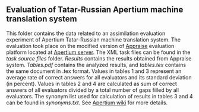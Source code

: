 Evaluation of Tatar-Russian Apertium machine translation system
------

This folder contains the data related to an assimilation evaluation experiment of Apertium Tatar-Russian machine translation system. The evaluation took place on the modified version of [Appraise][1] evaluation platform located at [Apertium server][2]. The XML task files can be found in the *task source files* folder. *Results* contains the results obtained from Appraise system. *Tables.pdf* contains the analyzed results, and *tables.tex* contains the same document in .tex format. Values in tables 1 and 3 represent an average rate of correct answers for all evaluators and its standard deviation (in percent). Values in tables 2 and 4 are calculated as sum of correct answers of all evaluators divided by a total number of gaps filled by all evaluators. The synonym list used for calculation of results in tables 3 and 4 can be found in *synonyms.txt*. 
See [Apertium wiki][3] for more details.

[1]: https://github.com/cfedermann/Appraise/
[2]: http://eval.apertium.vm.bytemark.co.uk/appraise/
[3]: https://wiki.apertium.org/wiki/Assimilation_Evaluation_Toolkit